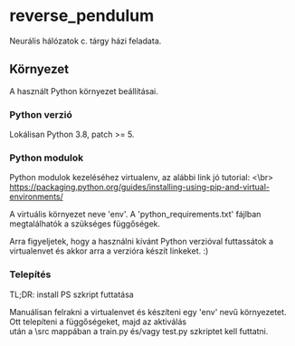 # reverse_pendulum

Neurális hálózatok c. tárgy házi feladata.

## Környezet

A használt Python környezet beállításai.

### Python verzió

Lokálisan Python 3.8, patch >= 5.

### Python modulok

Python modulok kezeléséhez virtualenv, az alábbi link jó tutorial: <\br>
https://packaging.python.org/guides/installing-using-pip-and-virtual-environments/ </br>

A virtuális környezet neve 'env'. A 'python_requirements.txt' fájlban megtalálhatók a szükséges függőségek.</br>

Arra figyeljetek, hogy a használni kívánt Python verzióval futtassátok a virtualenvet és akkor arra a verzióra készít linkeket. :)

### Telepítés

TL;DR: install PS szkript futtatása

Manuálisan felrakni a virtualenvet és készíteni egy 'env' nevű környezetet. Ott telepíteni a függőségeket, majd az aktiválás </br>
után a \src mappában a train.py és/vagy test.py szkriptet kell futtatni.


